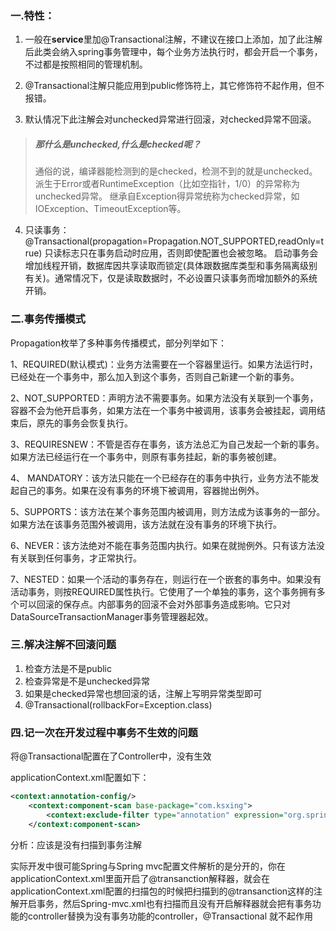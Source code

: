 ### 一.特性：

1. 一般在**service**里加@Transactional注解，不建议在接口上添加，加了此注解后此类会纳入spring事务管理中，每个业务方法执行时，都会开启一个事务，不过都是按照相同的管理机制。

2.  @Transactional注解只能应用到public修饰符上，其它修饰符不起作用，但不报错。

3.  默认情况下此注解会对unchecked异常进行回滚，对checked异常不回滚。

   > ##### 那什么是unchecked,什么是checked呢？
   >
   > 通俗的说，编译器能检测到的是checked，检测不到的就是unchecked。派生于Error或者RuntimeException（比如空指针，1/0）的异常称为unchecked异常。
   > 继承自Exception得异常统称为checked异常，如IOException、TimeoutException等。

4. 只读事务： @Transactional(propagation=Propagation.NOT_SUPPORTED,readOnly=true)
    只读标志只在事务启动时应用，否则即使配置也会被忽略。
    启动事务会增加线程开销，数据库因共享读取而锁定(具体跟数据库类型和事务隔离级别有关)。通常情况下，仅是读取数据时，不必设置只读事务而增加额外的系统开销。

### 二.事务传播模式

Propagation枚举了多种事务传播模式，部分列举如下：

1、REQUIRED(默认模式)：业务方法需要在一个容器里运行。如果方法运行时，已经处在一个事务中，那么加入到这个事务，否则自己新建一个新的事务。

2、NOT_SUPPORTED：声明方法不需要事务。如果方法没有关联到一个事务，容器不会为他开启事务，如果方法在一个事务中被调用，该事务会被挂起，调用结束后，原先的事务会恢复执行。

3、REQUIRESNEW：不管是否存在事务，该方法总汇为自己发起一个新的事务。如果方法已经运行在一个事务中，则原有事务挂起，新的事务被创建。

4、 MANDATORY：该方法只能在一个已经存在的事务中执行，业务方法不能发起自己的事务。如果在没有事务的环境下被调用，容器抛出例外。

5、SUPPORTS：该方法在某个事务范围内被调用，则方法成为该事务的一部分。如果方法在该事务范围外被调用，该方法就在没有事务的环境下执行。

6、NEVER：该方法绝对不能在事务范围内执行。如果在就抛例外。只有该方法没有关联到任何事务，才正常执行。

7、NESTED：如果一个活动的事务存在，则运行在一个嵌套的事务中。如果没有活动事务，则按REQUIRED属性执行。它使用了一个单独的事务，这个事务拥有多个可以回滚的保存点。内部事务的回滚不会对外部事务造成影响。它只对DataSourceTransactionManager事务管理器起效。

### 三.解决注解不回滚问题

1.  检查方法是不是public
2.  检查异常是不是unchecked异常
3.  如果是checked异常也想回滚的话，注解上写明异常类型即可
4.  @Transactional(rollbackFor=Exception.class)

### 四.记一次在开发过程中事务不生效的问题

将@Transactional配置在了Controller中，没有生效

applicationContext.xml配置如下：

```xml
<context:annotation-config/>
    <context:component-scan base-package="com.ksxing">
        <context:exclude-filter type="annotation" expression="org.springframework.stereotype.Controller" />
    </context:component-scan>
```

分析：应该是没有扫描到事务注解

实际开发中很可能Spring与Spring mvc配置文件解析的是分开的，你在applicationContext.xml里面开启了@transanction解释器，就会在applicationContext.xml配置的扫描包的时候把扫描到的@transanction这样的注解开启事务，然后Spring-mvc.xml也有扫描而且没有开启解释器就会把有事务功能的controller替换为没有事务功能的controller，@Transactional 就不起作用